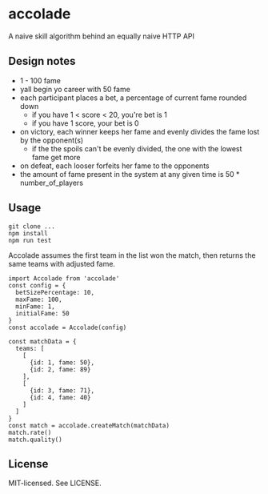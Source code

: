 # accolade

A naive skill algorithm behind an equally naive HTTP API

## Design notes
- 1 - 100 fame
- yall begin yo career with 50 fame
- each participant places a bet, a percentage of current fame rounded down
  - if you have 1 < score < 20, you're bet is 1
  - if you have 1 score, your bet is 0
- on victory, each winner keeps her fame and evenly divides the fame lost by the opponent(s)
  - if the the spoils can't be evenly divided, the one with the lowest fame get more
- on defeat, each looser forfeits her fame to the opponents
- the amount of fame present in the system at any given time is 50 * number_of_players

## Usage

```
git clone ...
npm install
npm run test
```

Accolade assumes the first team in the list won the match, then returns the same teams with adjusted fame.

```
import Accolade from 'accolade'
const config = {
  betSizePercentage: 10,
  maxFame: 100,
  minFame: 1,
  initialFame: 50
}
const accolade = Accolade(config)

const matchData = {
  teams: [
    [
      {id: 1, fame: 50},
      {id: 2, fame: 89}
    ],
    [
      {id: 3, fame: 71},
      {id: 4, fame: 40}
    ]
  ]
}
const match = accolade.createMatch(matchData)
match.rate()
match.quality()
```


## License

MIT-licensed. See LICENSE.
